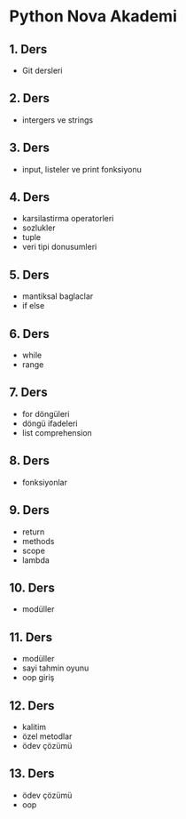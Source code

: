 # Python Nova Akademi

## 1. Ders

- Git dersleri

## 2. Ders

- intergers ve strings

## 3. Ders

- input, listeler ve print fonksiyonu

## 4. Ders

- karsilastirma operatorleri
- sozlukler
- tuple
- veri tipi donusumleri

## 5. Ders

- mantiksal baglaclar
- if else

## 6. Ders

- while
- range

## 7. Ders

- for döngüleri
- döngü ifadeleri
- list comprehension

## 8. Ders

- fonksiyonlar

## 9. Ders

- return
- methods
- scope
- lambda

## 10. Ders

- modüller

## 11. Ders

- modüller
- sayi tahmin oyunu
- oop giriş

## 12. Ders

- kalitim
- özel metodlar
- ödev çözümü

## 13. Ders

- ödev çözümü
- oop

